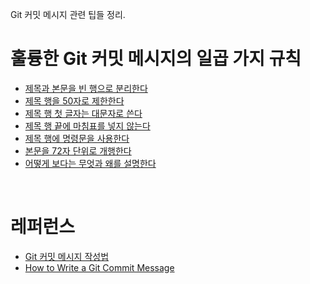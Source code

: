 Git 커밋 메시지 관련 팁들 정리.

# 훌륭한 Git 커밋 메시지의 일곱 가지 규칙
* [제목과 본문을 빈 행으로 분리한다](https://item4.github.io/2016-11-01/How-to-Write-a-Git-Commit-Message/#separate)
* [제목 행을 50자로 제한한다](https://item4.github.io/2016-11-01/How-to-Write-a-Git-Commit-Message/#limit-50)
* [제목 행 첫 글자는 대문자로 쓴다](https://item4.github.io/2016-11-01/How-to-Write-a-Git-Commit-Message/#capitalize)
* [제목 행 끝에 마침표를 넣지 않는다](https://item4.github.io/2016-11-01/How-to-Write-a-Git-Commit-Message/#end)
* [제목 행에 명령문을 사용한다](https://item4.github.io/2016-11-01/How-to-Write-a-Git-Commit-Message/#imperative)
* [본문을 72자 단위로 개행한다](https://item4.github.io/2016-11-01/How-to-Write-a-Git-Commit-Message/#wrap-72)
* [어떻게 보다는 무엇과 왜를 설명한다](https://item4.github.io/2016-11-01/How-to-Write-a-Git-Commit-Message/#why-not-how)
</br>

# 레퍼런스
* [Git 커밋 메시지 작성법](https://item4.github.io/2016-11-01/How-to-Write-a-Git-Commit-Message/)
* [How to Write a Git Commit Message](https://chris.beams.io/posts/git-commit/)
